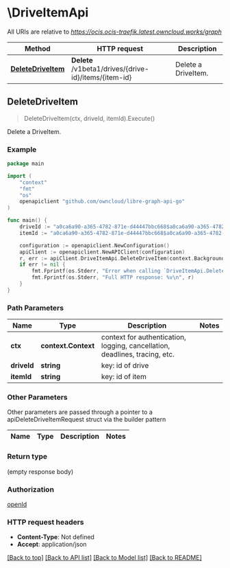 # \DriveItemApi

All URIs are relative to *https://ocis.ocis-traefik.latest.owncloud.works/graph*

Method | HTTP request | Description
------------- | ------------- | -------------
[**DeleteDriveItem**](DriveItemApi.md#DeleteDriveItem) | **Delete** /v1beta1/drives/{drive-id}/items/{item-id} | Delete a DriveItem.



## DeleteDriveItem

> DeleteDriveItem(ctx, driveId, itemId).Execute()

Delete a DriveItem.



### Example

```go
package main

import (
    "context"
    "fmt"
    "os"
    openapiclient "github.com/owncloud/libre-graph-api-go"
)

func main() {
    driveId := "a0ca6a90-a365-4782-871e-d44447bbc668$a0ca6a90-a365-4782-871e-d44447bbc668" // string | key: id of drive
    itemId := "a0ca6a90-a365-4782-871e-d44447bbc668$a0ca6a90-a365-4782-871e-d44447bbc668!share-id" // string | key: id of item

    configuration := openapiclient.NewConfiguration()
    apiClient := openapiclient.NewAPIClient(configuration)
    r, err := apiClient.DriveItemApi.DeleteDriveItem(context.Background(), driveId, itemId).Execute()
    if err != nil {
        fmt.Fprintf(os.Stderr, "Error when calling `DriveItemApi.DeleteDriveItem``: %v\n", err)
        fmt.Fprintf(os.Stderr, "Full HTTP response: %v\n", r)
    }
}
```

### Path Parameters


Name | Type | Description  | Notes
------------- | ------------- | ------------- | -------------
**ctx** | **context.Context** | context for authentication, logging, cancellation, deadlines, tracing, etc.
**driveId** | **string** | key: id of drive | 
**itemId** | **string** | key: id of item | 

### Other Parameters

Other parameters are passed through a pointer to a apiDeleteDriveItemRequest struct via the builder pattern


Name | Type | Description  | Notes
------------- | ------------- | ------------- | -------------



### Return type

 (empty response body)

### Authorization

[openId](../README.md#openId)

### HTTP request headers

- **Content-Type**: Not defined
- **Accept**: application/json

[[Back to top]](#) [[Back to API list]](../README.md#documentation-for-api-endpoints)
[[Back to Model list]](../README.md#documentation-for-models)
[[Back to README]](../README.md)

